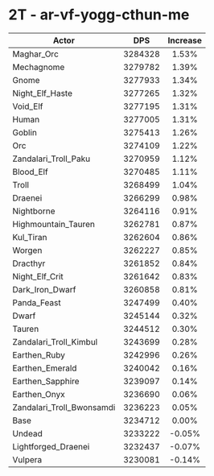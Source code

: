 # 2T - ar-vf-yogg-cthun-me
| Actor | DPS | Increase |
|---|:---:|:---:|
|Maghar_Orc|3284328|1.53%|
|Mechagnome|3279782|1.39%|
|Gnome|3277933|1.34%|
|Night_Elf_Haste|3277265|1.32%|
|Void_Elf|3277195|1.31%|
|Human|3277005|1.31%|
|Goblin|3275413|1.26%|
|Orc|3274109|1.22%|
|Zandalari_Troll_Paku|3270959|1.12%|
|Blood_Elf|3270485|1.11%|
|Troll|3268499|1.04%|
|Draenei|3266299|0.98%|
|Nightborne|3264116|0.91%|
|Highmountain_Tauren|3262781|0.87%|
|Kul_Tiran|3262604|0.86%|
|Worgen|3262227|0.85%|
|Dracthyr|3261852|0.84%|
|Night_Elf_Crit|3261642|0.83%|
|Dark_Iron_Dwarf|3260858|0.81%|
|Panda_Feast|3247499|0.40%|
|Dwarf|3245144|0.32%|
|Tauren|3244512|0.30%|
|Zandalari_Troll_Kimbul|3243699|0.28%|
|Earthen_Ruby|3242996|0.26%|
|Earthen_Emerald|3240042|0.16%|
|Earthen_Sapphire|3239097|0.14%|
|Earthen_Onyx|3236690|0.06%|
|Zandalari_Troll_Bwonsamdi|3236223|0.05%|
|Base|3234712|0.00%|
|Undead|3233222|-0.05%|
|Lightforged_Draenei|3232437|-0.07%|
|Vulpera|3230081|-0.14%|
